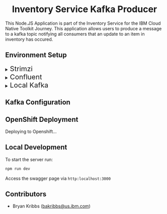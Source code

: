 <h1 align="center"> Inventory Service Kafka Producer </h1>

This Node.JS Application is part of the Inventory Service for the IBM Cloud Native Toolkit Journey. This application allows users to produce a message to a kafka topic notifying all consumers that an update to an item in inventory has occured.

<h2 align="Left">
Environment Setup
</h2>

<details>
  <summary><span style="font-size:22px">Strimzi</span></summary>


### Operator Setup

</details>

<details>
  <summary><span style="font-size:22px">Confluent</span></summary>
  
### Operator Setup

  Follow the Instructions at the following link to setup [Confluent](https://github.ibm.com/ben-cornwell/confluent-operator).

  Be sure to record the `global.sasl.plain.username` and `global.sasl.plain.password` from the `values` file in the `confluent-operator` directory for the `Secret Creation` step below.

  Once the operator has finished installing, copy the `confluentCA.key` and `confluentCA.pem` and move it to a convient location for you to access. Both will be needed for the `Secret Creation` step as well.

### Secret Creation

Secrets will be needed in order to connect your Kafka Client to the running instance of Kafka. **Two** secrets will need to be created.

First will be named `confluent-kafka-cert`. Use the following command to create the secret:

```bash
oc create secret tls confluent-kafka-cert --cert='./~PATH TO PEM~/confluentCA.pem' --key='./~PATH TO KEY~/confluentCA.key' -n NAMESPACE
```

*Replace the `PATH TO` with the proper directory path to the file and `NAMESPACE` with the namespace you want it to be deployed.*

The second key to create will be named `kafka-operator-key`. Use the following command to create the secret:

```bash
oc create secret generic kafka-operator-key --from-literal=username=GLOBAL.SASL.PLAIN.USERNAME --from-literal=password=GLOBAL.SASL.PLAIN.PASSWORD -n NAMESPACE
```
*Replace the `GLOBAL.SASL.PLAIN.*` with the value from the previous step and `NAMESPACE` with the namespace you want it to be deployed.*

</details>

<details>
  <summary><span style="font-size:22px">Local Kafka</span></summary>
  
  Make sure you have an instance of kafka running either locally or remotely.

Following the instruction [here](https://kafka.apache.org/quickstart) for running kafka locally.

</details>

<h2 align="Left">
Kafka Configuration
</h2>

<h2 align="Left">
OpenShift Deployment
</h2>

Deploying to Openshift...


<h2 align="Left">
Local Development
</h2>

To start the server run:

```bash
npm run dev
```

Access the swagger page via `http:localhost:3000`

<h2 align="Left">
Contributors
</h2>

- Bryan Kribbs (bakribbs@us.ibm.com)
